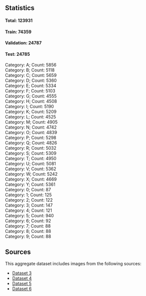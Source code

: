 ## Statistics
#### Total: 123931
#### Train: 74359 
#### Validation: 24787 
#### Test: 24785 
Category: A; Count: 5856<br>
Category: B; Count: 5118<br>
Category: C; Count: 5659<br>
Category: D; Count: 5360<br>
Category: E; Count: 5334<br>
Category: F; Count: 5103<br>
Category: G; Count: 4555<br>
Category: H; Count: 4508<br>
Category: I; Count: 5190<br>
Category: K; Count: 5209<br>
Category: L; Count: 4525<br>
Category: M; Count: 4905<br>
Category: N; Count: 4742<br>
Category: O; Count: 4839<br>
Category: P; Count: 5298<br>
Category: Q; Count: 4826<br>
Category: R; Count: 5032<br>
Category: S; Count: 5309<br>
Category: T; Count: 4950<br>
Category: U; Count: 5081<br>
Category: V; Count: 5362<br>
Category: W; Count: 5242<br>
Category: X; Count: 4669<br>
Category: Y; Count: 5361<br>
Category: 0; Count: 87<br>
Category: 1; Count: 125<br>
Category: 2; Count: 122<br>
Category: 3; Count: 147<br>
Category: 4; Count: 121<br>
Category: 5; Count: 940<br>
Category: 6; Count: 92<br>
Category: 7; Count: 88<br>
Category: 8; Count: 88<br>
Category: 9; Count: 88

## Sources
This aggregate dataset includes images from the following sources:
- [Dataset 3](http://www.massey.ac.nz/~albarcza/gesture_dataset2012.html)
- [Dataset 4](http://empslocal.ex.ac.uk/people/staff/np331/index.php?section=FingerSpellingDataset)
- [Dataset 5](https://github.com/tomnlittle/ASL-Gesture-Dataset)
- [Dataset 6](http://sun.aei.polsl.pl/~mkawulok/gestures/)
